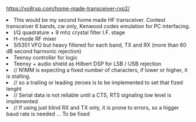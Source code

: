 https://yo8rxp.com/home-made-transceiver-rxp2/
<li>This would be my second home made HF transceiver. Contest transceiver 6 bands, cw only, Kenwood codes emulation for PC interfacing.
<li>I/Q quadrature + 9 mhz crystal filter I.F. stage
<li>H-mode RF mixer
<li>Si5351 VFO but heavy filtered for each band, TX and RX (more than 60 dB second harmonic rejection)
<li>Teensy controller for logic
<li>Teensy + audio shield as Hilbert DSP for LSB / USB rejection
<li>// N1MM is expecting a fixed number of characters, if lower or higher, it is stalling. 
<li>// so a trailing or leading zeroes is to be implemented to set that fized lenght
<li>// Serial data is not reliable until a CTS, RTS signaling low level is implemented
<li>// If using just blind RX and TX only, it is prone to errors, so a higger baud rate is needed ... To be fixed  
